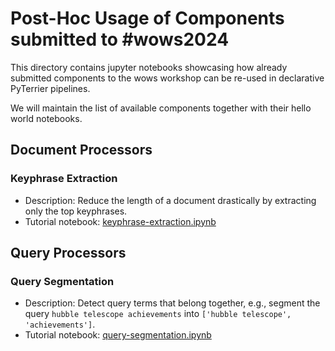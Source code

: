 # Post-Hoc Usage of Components submitted to #wows2024

This directory contains jupyter notebooks showcasing how already submitted components to the wows workshop can be re-used in declarative PyTerrier pipelines.

We will maintain the list of available components together with their hello world notebooks.

## Document Processors

### Keyphrase Extraction

- Description: Reduce the length of a document drastically by extracting only the top keyphrases.
- Tutorial notebook: [keyphrase-extraction.ipynb](keyphrase-extraction.ipynb)

## Query Processors

### Query Segmentation

- Description: Detect query terms that belong together, e.g., segment the query `hubble telescope achievements` into `['hubble telescope', 'achievements']`.
- Tutorial notebook: [query-segmentation.ipynb](query-segmentation.ipynb)

